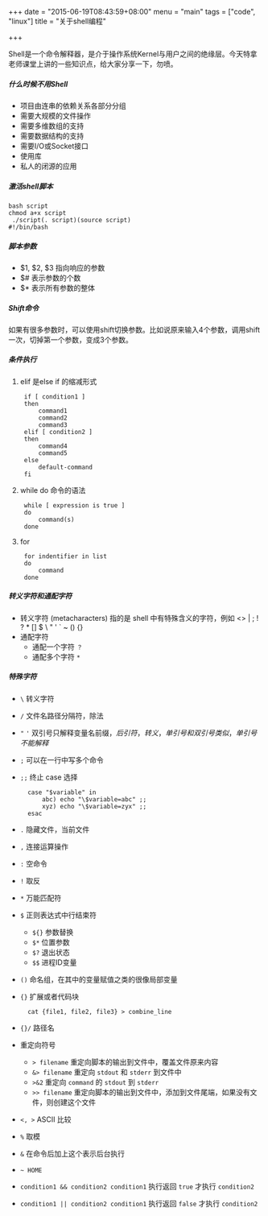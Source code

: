 +++
date = "2015-06-19T08:43:59+08:00"
menu = "main"
tags = ["code", "linux"]
title = "关于shell编程"

+++

Shell是一个命令解释器，是介于操作系统Kernel与用户之间的绝缘层。今天特拿老师课堂上讲的一些知识点，给大家分享一下，勿喷。

##### 什么时候不用Shell

- 项目由连串的依赖关系各部分分组
- 需要大规模的文件操作
- 需要多维数组的支持
- 需要数据结构的支持
- 需要I/O或Socket接口
- 使用库
- 私人的闭源的应用

##### 激活shell脚本

	bash script
	chmod a+x script
	 ./script(. script)(source script)
	#!/bin/bash

##### 脚本参数

- $1, $2, $3 指向响应的参数
- $# 表示参数的个数
- $* 表示所有参数的整体

##### Shift命令

如果有很多参数时，可以使用shift切换参数。比如说原来输入4个参数，调用shift一次，切掉第一个参数，变成3个参数。

##### 条件执行

1. elif 是else if 的缩减形式

		if [ condition1 ]
		then
			command1
			command2
			command3
		elif [ condition2 ]
		then
			command4
			command5
		else
			default-command
		fi

2. while do 命令的语法

		while [ expression is true ]
		do
			command(s)
		done

3. for
	
		for indentifier in list
		do
			command
		done

##### 转义字符和通配字符

* 转义字符 (metacharacters) 指的是 shell 中有特殊含义的字符，例如 <> | ; ! ? * [] $ \ " ' ` ~ () {}
* 通配字符
	* 通配一个字符 `？`
	* 通配多个字符 `*`

##### 特殊字符

- `\` 转义字符
- `/` 文件名路径分隔符，除法
- `"` `'` 双引号只解释变量名前缀$，后引符，转义，单引号和双引号类似，单引号不能解释$
- `;` 可以在一行中写多个命令
- `;;` 终止 case 选择

		case "$variable" in
			abc) echo "\$variable=abc" ;;
			xyz) echo "\$variable=zyx" ;;
		esac

- `.` 隐藏文件，当前文件
- `,` 连接运算操作
- `:` 空命令
- `!` 取反
- `*` 万能匹配符
- `$` 正则表达式中行结束符
	- `${}` 参数替换
	- `$*` 位置参数
	- `$?` 退出状态
	- `$$` 进程ID变量
- `()` 命名组，在其中的变量赋值之类的很像局部变量
- `{}` 扩展或者代码块

		cat {file1, file2, file3} > combine_line

- `{}/` 路径名
- 重定向符号
	-  `> filename` 重定向脚本的输出到文件中，覆盖文件原来内容
	-  `&> filename` 重定向 `stdout` 和 `stderr` 到文件中
	-  `>&2` 重定向 `command` 的 `stdout` 到 `stderr`
	-  `>> filename` 重定向脚本的输出到文件中，添加到文件尾端，如果没有文件，则创建这个文件
- `<, >` ASCII 比较
- `%` 取模
- `&` 在命令后加上这个表示后台执行
- `~ HOME`
- `condition1 && condition2 condition1` 执行返回 `true` 才执行 `condition2`
- `condition1 || condition2 condition1` 执行返回 `false` 才执行 `condition2` 